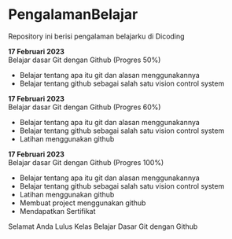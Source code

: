 # PengalamanBelajar
Repository ini berisi pengalaman belajarku di Dicoding

**17 Februari 2023** </br>
Belajar dasar Git dengan Github (Progres 50%)
  * Belajar tentang apa itu git dan alasan menggunakannya
  * Belajar tentang github sebagai salah satu vision control system

**17 Februari 2023** </br>
Belajar dasar Git dengan Github (Progres 60%)
  * Belajar tentang apa itu git dan alasan menggunakannya
  * Belajar tentang github sebagai salah satu vision control system
  * Latihan menggunakan github
  
**17 Februari 2023** </br>
Belajar dasar Git dengan Github (Progres 100%)
  * Belajar tentang apa itu git dan alasan menggunakannya
  * Belajar tentang github sebagai salah satu vision control system
  * Latihan menggunakan github
  * Membuat project menggunakan github
  * Mendapatkan Sertifikat
  
 Selamat Anda Lulus Kelas Belajar Dasar Git dengan Github
